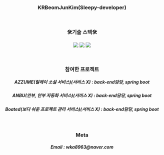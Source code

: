 <h3 align="center">KRBeomJunKim(Sleepy-developer)</h3>

<br>

<h3 align="center">🛠기술 스택🛠</h3>

<p align="center">
 <img src="https://img.shields.io/badge/Java-007396?style=flat-square&logo=Java&logoColor=white"/></a> 
 <img src="https://img.shields.io/badge/Spring-6DB33F?style=flat-square&logo=Spring&logoColor=white"/></a> 
 <img src="https://img.shields.io/badge/SpringBoot-6DB33F?style=flat-square&logo=Spring Boot&logoColor=white"/></a> 
</p>

<br>

<h3 align="center">참여한 프로젝트</h3>

<h5 align="center">AZZUME(릴레이 소설 서비스)(서비스 X) : back-end담당, spring boot</h5>
<h5 align="center">ANBU(안부, 안부 자동화 서비스)(서비스 X) : back-end담당, spring boot</h5>
<h5 align="center">Boated(보다 쉬운 프로젝트 관리 서비스)(서비스 X) : back-end담당, spring boot</h5>

<br>

<h3 align="center">Meta</h3>
<h5 align="center">Email : wka8963@naver.com</h5>
